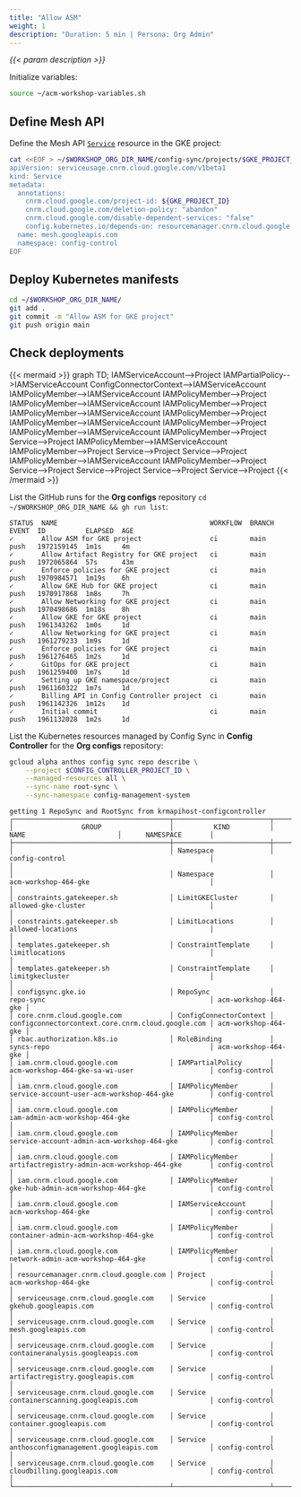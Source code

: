 ```yaml
---
title: "Allow ASM"
weight: 1
description: "Duration: 5 min | Persona: Org Admin"
---
```

_{{< param description >}}_

Initialize variables:
```Bash
source ~/acm-workshop-variables.sh
```

## Define Mesh API

Define the Mesh API [`Service`](https://cloud.google.com/config-connector/docs/reference/resource-docs/serviceusage/service) resource in the GKE project:
```Bash
cat <<EOF > ~/$WORKSHOP_ORG_DIR_NAME/config-sync/projects/$GKE_PROJECT_ID/mesh-service.yaml
apiVersion: serviceusage.cnrm.cloud.google.com/v1beta1
kind: Service
metadata:
  annotations:
    cnrm.cloud.google.com/project-id: ${GKE_PROJECT_ID}
    cnrm.cloud.google.com/deletion-policy: "abandon"
    cnrm.cloud.google.com/disable-dependent-services: "false"
    config.kubernetes.io/depends-on: resourcemanager.cnrm.cloud.google.com/namespaces/config-control/Project/${GKE_PROJECT_ID}
  name: mesh.googleapis.com
  namespace: config-control
EOF
```

## Deploy Kubernetes manifests

```Bash
cd ~/$WORKSHOP_ORG_DIR_NAME/
git add .
git commit -m "Allow ASM for GKE project"
git push origin main
```

## Check deployments

{{< mermaid >}}
graph TD;
  IAMServiceAccount-->Project
  IAMPartialPolicy-->IAMServiceAccount
  ConfigConnectorContext-->IAMServiceAccount
  IAMPolicyMember-->IAMServiceAccount
  IAMPolicyMember-->Project
  IAMPolicyMember-->IAMServiceAccount
  IAMPolicyMember-->Project
  IAMPolicyMember-->IAMServiceAccount
  IAMPolicyMember-->Project
  IAMPolicyMember-->IAMServiceAccount
  IAMPolicyMember-->Project
  IAMPolicyMember-->IAMServiceAccount
  IAMPolicyMember-->Project
  Service-->Project
  IAMPolicyMember-->IAMServiceAccount
  IAMPolicyMember-->Project
  Service-->Project
  Service-->Project
  IAMPolicyMember-->IAMServiceAccount
  IAMPolicyMember-->Project
  Service-->Project
  Service-->Project
  Service-->Project
  Service-->Project
{{< /mermaid >}}

List the GitHub runs for the **Org configs** repository `cd ~/$WORKSHOP_ORG_DIR_NAME && gh run list`:
```Plaintext
STATUS  NAME                                      WORKFLOW  BRANCH  EVENT  ID          ELAPSED  AGE
✓       Allow ASM for GKE project                 ci        main    push   1972159145  1m1s     4m
✓       Allow Artifact Registry for GKE project   ci        main    push   1972065864  57s      43m
✓       Enforce policies for GKE project          ci        main    push   1970984571  1m19s    6h
✓       Allow GKE Hub for GKE project             ci        main    push   1970917868  1m8s     7h
✓       Allow Networking for GKE project          ci        main    push   1970498686  1m18s    8h
✓       Allow GKE for GKE project                 ci        main    push   1961343262  1m0s     1d
✓       Allow Networking for GKE project          ci        main    push   1961279233  1m9s     1d
✓       Enforce policies for GKE project          ci        main    push   1961276465  1m2s     1d
✓       GitOps for GKE project                    ci        main    push   1961259400  1m7s     1d
✓       Setting up GKE namespace/project          ci        main    push   1961160322  1m7s     1d
✓       Billing API in Config Controller project  ci        main    push   1961142326  1m12s    1d
✓       Initial commit                            ci        main    push   1961132028  1m2s     1d
```

List the Kubernetes resources managed by Config Sync in **Config Controller** for the **Org configs** repository:
```Bash
gcloud alpha anthos config sync repo describe \
    --project $CONFIG_CONTROLLER_PROJECT_ID \
    --managed-resources all \
    --sync-name root-sync \
    --sync-namespace config-management-system
```
```Plaintext
getting 1 RepoSync and RootSync from krmapihost-configcontroller
┌───────────────────────────────────────┬────────────────────────┬───────────────────────────────────────────────────┬──────────────────────┐
│                 GROUP                 │          KIND          │                        NAME                       │      NAMESPACE       │
├───────────────────────────────────────┼────────────────────────┼───────────────────────────────────────────────────┼──────────────────────┤
│                                       │ Namespace              │ config-control                                    │                      │
│                                       │ Namespace              │ acm-workshop-464-gke                              │                      │
│ constraints.gatekeeper.sh             │ LimitGKECluster        │ allowed-gke-cluster                               │                      │
│ constraints.gatekeeper.sh             │ LimitLocations         │ allowed-locations                                 │                      │
│ templates.gatekeeper.sh               │ ConstraintTemplate     │ limitlocations                                    │                      │
│ templates.gatekeeper.sh               │ ConstraintTemplate     │ limitgkecluster                                   │                      │
│ configsync.gke.io                     │ RepoSync               │ repo-sync                                         │ acm-workshop-464-gke │
│ core.cnrm.cloud.google.com            │ ConfigConnectorContext │ configconnectorcontext.core.cnrm.cloud.google.com │ acm-workshop-464-gke │
│ rbac.authorization.k8s.io             │ RoleBinding            │ syncs-repo                                        │ acm-workshop-464-gke │
│ iam.cnrm.cloud.google.com             │ IAMPartialPolicy       │ acm-workshop-464-gke-sa-wi-user                   │ config-control       │
│ iam.cnrm.cloud.google.com             │ IAMPolicyMember        │ service-account-user-acm-workshop-464-gke         │ config-control       │
│ iam.cnrm.cloud.google.com             │ IAMPolicyMember        │ iam-admin-acm-workshop-464-gke                    │ config-control       │
│ iam.cnrm.cloud.google.com             │ IAMPolicyMember        │ service-account-admin-acm-workshop-464-gke        │ config-control       │
│ iam.cnrm.cloud.google.com             │ IAMPolicyMember        │ artifactregistry-admin-acm-workshop-464-gke       │ config-control       │
│ iam.cnrm.cloud.google.com             │ IAMPolicyMember        │ gke-hub-admin-acm-workshop-464-gke                │ config-control       │
│ iam.cnrm.cloud.google.com             │ IAMServiceAccount      │ acm-workshop-464-gke                              │ config-control       │
│ iam.cnrm.cloud.google.com             │ IAMPolicyMember        │ container-admin-acm-workshop-464-gke              │ config-control       │
│ iam.cnrm.cloud.google.com             │ IAMPolicyMember        │ network-admin-acm-workshop-464-gke                │ config-control       │
│ resourcemanager.cnrm.cloud.google.com │ Project                │ acm-workshop-464-gke                              │ config-control       │
│ serviceusage.cnrm.cloud.google.com    │ Service                │ gkehub.googleapis.com                             │ config-control       │
│ serviceusage.cnrm.cloud.google.com    │ Service                │ mesh.googleapis.com                               │ config-control       │
│ serviceusage.cnrm.cloud.google.com    │ Service                │ containeranalysis.googleapis.com                  │ config-control       │
│ serviceusage.cnrm.cloud.google.com    │ Service                │ artifactregistry.googleapis.com                   │ config-control       │
│ serviceusage.cnrm.cloud.google.com    │ Service                │ containerscanning.googleapis.com                  │ config-control       │
│ serviceusage.cnrm.cloud.google.com    │ Service                │ container.googleapis.com                          │ config-control       │
│ serviceusage.cnrm.cloud.google.com    │ Service                │ anthosconfigmanagement.googleapis.com             │ config-control       │
│ serviceusage.cnrm.cloud.google.com    │ Service                │ cloudbilling.googleapis.com                       │ config-control       │
└───────────────────────────────────────┴────────────────────────┴───────────────────────────────────────────────────┴──────────────────────┘
```